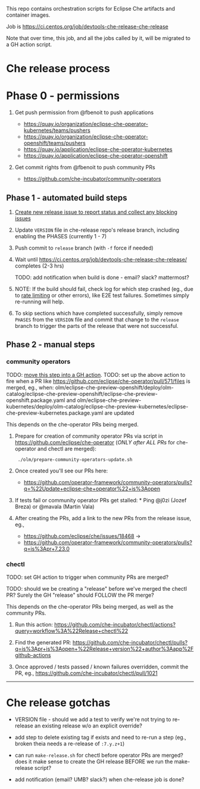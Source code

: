 This repo contains orchestration scripts for Eclipse Che artifacts and container images.

Job is https://ci.centos.org/job/devtools-che-release-che-release

Note that over time, this job, and all the jobs called by it, will be migrated to a GH action script.

# Che release process

# Phase 0 - permissions

1. Get push permission from @fbenoit to push applications
    * https://quay.io/organization/eclipse-che-operator-kubernetes/teams/pushers
    * https://quay.io/organization/eclipse-che-operator-openshift/teams/pushers 
    * https://quay.io/application/eclipse-che-operator-kubernetes
    * https://quay.io/application/eclipse-che-operator-openshift

2. Get commit rights from @fbenoit to push community PRs
    * https://github.com/che-incubator/community-operators

## Phase 1 - automated build steps

1. [Create new release issue to report status and collect any blocking issues](https://github.com/eclipse/che/issues/new?assignees=&labels=kind%2Frelease&template=release.md&title=Release+Che+7.FIXME)
1. Update `VERSION` file in che-release repo's release branch, including enabling the PHASES (currently 1 - 7)
1. Push commit to `release` branch (with `-f` force if needed)
1. Wait until https://ci.centos.org/job/devtools-che-release-che-release/ completes (2-3 hrs)

    TODO: add notification when build is done - email? slack? mattermost?

1. NOTE: If the build should fail, check log for which step crashed (eg., due to [rate limiting](https://github.com/eclipse/che/issues/18292) or other errors), like E2E test failures. Sometimes simply re-running will help.

1. To skip sections which have completed successfully, simply remove `PHASES` from the `VERSION` file and commit that change to the `release` branch to trigger the parts of the release that were not successful.

## Phase 2 - manual steps

### community operators

TODO: [move this step into a GH action](https://github.com/eclipse/che-operator/pull/572). 
TODO: set up the above action to fire when a PR like https://github.com/eclipse/che-operator/pull/571/files is merged, eg., 
    when:
        olm/eclipse-che-preview-openshift/deploy/olm-catalog/eclipse-che-preview-openshift/eclipse-che-preview-openshift.package.yaml and 
        olm/eclipse-che-preview-kubernetes/deploy/olm-catalog/eclipse-che-preview-kubernetes/eclipse-che-preview-kubernetes.package.yaml 
    are updated

This depends on the che-operator PRs being merged.

1. Prepare for creation of community operator PRs via script in https://github.com/eclipse/che-operator (*ONLY after ALL PRs* for che-operator and chectl are merged):

        ./olm/prepare-community-operators-update.sh

1. Once created you'll see our PRs here:
    * https://github.com/operator-framework/community-operators/pulls?q=%22Update+eclipse-che+operator%22+is%3Aopen

1. If tests fail or community operator PRs get stalled:
            * Ping @j0zi (Jozef Breza) or @mavala (Martin Vala)

1. After creating the PRs, add a link to the new PRs from the release issue, eg.,
    * https://github.com/eclipse/che/issues/18468 -> 
    * https://github.com/operator-framework/community-operators/pulls?q=is%3Apr+7.23.0


### chectl

TODO: set GH action to trigger when community PRs are merged? 

TODO: should we be creating a "release" before we've merged the chectl PR? Surely the GH "release" should FOLLOW the PR merge?

This depends on the che-operator PRs being merged, as well as the community PRs. 

1. Run this action: https://github.com/che-incubator/chectl/actions?query=workflow%3A%22Release+chectl%22

1. Find the generated PR: https://github.com/che-incubator/chectl/pulls?q=is%3Apr+is%3Aopen+%22Release+version%22+author%3Aapp%2Fgithub-actions

1. Once approved / tests passed / known failures overridden, commit the PR, eg., https://github.com/che-incubator/chectl/pull/1021

--------------

# Che release gotchas

* VERSION file - should we add a test to verify we're not trying to re-release an existing release w/o an explicit override?

* add step to delete existing tag if exists and need to re-run a step (eg., broken theia needs a re-release of `:7.y.z+1`)

* can run `make-release.sh` for chectl before operator PRs are merged? does it make sense to create the GH release BEFORE we run the make-release script?

* add notification (email? UMB? slack?) when che-release job is done?
